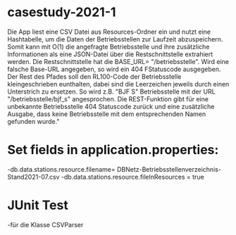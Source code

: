 # casestudy-2021-1

Die App liest eine CSV Datei aus Resources-Ordner ein und nutzt eine Hashtabelle,
um die Daten der Betriebsstellen zur Laufzeit abzuspeichern.
Somit kann mit O(1) die angefragte Betriebsstelle und ihre zusätzliche Informationen als eine JSON-Datei über die Restschnittstelle extrahiert werden.
Die Restschnittstelle hat die BASE_URL= "/betriebsstelle". Wird eine falsche Base-URL angegeben, so wird ein 404 FStatuscode ausgegeben.
Der Rest des Pfades soll den RL100-Code der Betriebsstelle kleingeschrieben eunthalten, dabei sind die Leerzeichen jeweils durch einen Unterstrich zu ersetzen.
So wird z.B. "BJF S" Betriebsstelle mit der URL "/betriebsstelle/bjf_s" angesprochen.
Die REST-Funktion gibt für eine unbekannte Betriebsstelle 404 Statuscode zurück und eine zusätzliche Ausgabe, dass keine Betriebsstelle mit dem entsprechenden Namen gefunden wurde."

# Set fields in application.properties:

-db.data.stations.resource.filename= DBNetz-Betriebsstellenverzeichnis-Stand2021-07.csv
-db.data.stations.resource.fileInResources = true

# JUnit Test

-für die Klasse CSVParser
